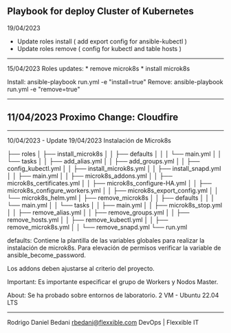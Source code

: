 Playbook for deploy Cluster of Kubernetes
---
19/04/2023
- Update roles install ( add export config for ansible-kubectl )
- Update roles remove ( config for kubectl and table hosts )

---
15/04/2023
Roles updates:
    * remove microk8s
    * install microk8s

Install:
    ansible-playbook run.yml -e "install=true"
Remove:
    ansible-playbook run.yml -e "remove=true"

---
11/04/2023
Proximo Change: Cloudfire
---



---
10/04/2023 - Update 19/04/2023
Instalación de Microk8s

├── roles
│   ├── install_microk8s
│   │   ├── defaults
│   │   │   └── main.yml
│   │   └── tasks
│   │       ├── add_alias.yml
│   │       ├── add_groups.yml
│   │       ├── config_kubectl.yml
│   │       ├── install_microk8s.yml
│   │       ├── install_snapd.yml
│   │       ├── main.yml
│   │       ├── microk8s_addons.yml
│   │       ├── microk8s_certificates.yml
│   │       ├── microk8s_configure-HA.yml
│   │       ├── microk8s_configure_workers.yml
│   │       ├── microk8s_export_config.yml
│   │       └── microk8s_helm.yml
│   ├── remove_microk8s
│   │   ├── defaults
│   │   │   └── main.yml
│   │   └── tasks
│   │       ├── main.yml
│   │       ├── microk8s_stop.yml
│   │       ├── remove_alias.yml
│   │       ├── remove_groups.yml
│   │       ├── remove_hosts.yml
│   │       ├── remove_kubectl.yml
│   │       ├── remove_microk8s.yml
│   │       └── remove_snapd.yml
└── run.yml

defaults:
Contiene la plantilla de las variables globales para realizar la instalación de microk8s.
Para elevación de permisos verificar la variable de ansible_become_password.

Los addons deben ajustarse al criterio del proyecto.

Important:
Es importante especificar el grupo de Workers y Nodos Master.


About:
Se ha probado sobre entornos de laboratorio.
2 VM - Ubuntu 22.04 LTS

--------


Rodrigo Daniel Bedani
rbedani@flexxible.com
DevOps | Flexxible IT